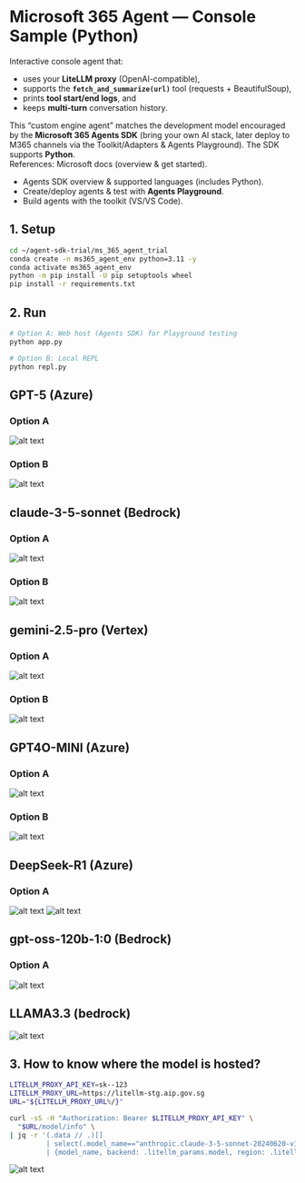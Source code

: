 # Microsoft 365 Agent — Console Sample (Python)

Interactive console agent that:
- uses your **LiteLLM proxy** (OpenAI-compatible),
- supports the **`fetch_and_summarize(url)`** tool (requests + BeautifulSoup),
- prints **tool start/end logs**, and
- keeps **multi-turn** conversation history.

This “custom engine agent” matches the development model encouraged by the **Microsoft 365 Agents SDK** (bring your own AI stack, later deploy to M365 channels via the Toolkit/Adapters & Agents Playground). The SDK supports **Python**.  
References: Microsoft docs (overview & get started).  
- Agents SDK overview & supported languages (includes Python).  
- Create/deploy agents & test with **Agents Playground**.  
- Build agents with the toolkit (VS/VS Code).  


## 1. Setup

```bash
cd ~/agent-sdk-trial/ms_365_agent_trial
conda create -n ms365_agent_env python=3.11 -y
conda activate ms365_agent_env
python -m pip install -U pip setuptools wheel
pip install -r requirements.txt

```

## 2. Run
```bash
# Option A: Web host (Agents SDK) for Playground testing
python app.py

# Option B: Local REPL
python repl.py

```


## GPT-5 (Azure)
### Option A
![alt text](image-5.png)

### Option B
![alt text](image.png)


## claude-3-5-sonnet (Bedrock)
### Option A
![alt text](image-6.png)

### Option B
![alt text](image-1.png)


## gemini-2.5-pro (Vertex)
### Option A
![alt text](image-7.png)

### Option B
![alt text](image-2.png)

## GPT4O-MINI (Azure)

### Option A
![alt text](image-4.png)

### Option B
![alt text](image-3.png)


## DeepSeek-R1 (Azure)
### Option A
![alt text](<Screenshot 2025-08-27 113501.png>)
![alt text](<Screenshot 2025-08-27 113630.png>)

## gpt-oss-120b-1:0 (Bedrock)
### Option A
![alt text](<Screenshot 2025-08-27 114217.png>)

## LLAMA3.3 (bedrock)
![alt text](<Screenshot 2025-08-27 114817.png>)

## 3. How to know where the model is hosted?
```bash
LITELLM_PROXY_API_KEY=sk--123
LITELLM_PROXY_URL=https://litellm-stg.aip.gov.sg
URL="${LITELLM_PROXY_URL%/}"

curl -sS -H "Authorization: Bearer $LITELLM_PROXY_API_KEY" \
  "$URL/model/info" \
| jq -r '(.data // .)[]
         | select(.model_name=="anthropic.claude-3-5-sonnet-20240620-v1:0")
         | {model_name, backend: .litellm_params.model, region: .litellm_params.aws_region_name}'


```

![alt text](<Screenshot 2025-08-27 114305.png>)